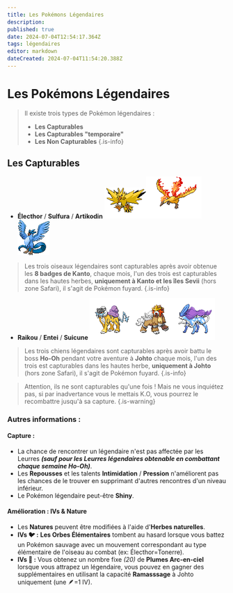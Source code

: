 ```yaml
---
title: Les Pokémons Légendaires
description: 
published: true
date: 2024-07-04T12:54:17.364Z
tags: légendaires
editor: markdown
dateCreated: 2024-07-04T11:54:20.388Z
---
```


# Les Pokémons Légendaires

> Il existe trois types de Pokémon légendaires :
>  * **Les Capturables**
>  * **Les Capturables "temporaire"**
>  * **Les Non Capturables**
{.is-info}

## Les Capturables
* **Électhor** / **Sulfura** / **Artikodin**
![electhor.png](/images/tutoriels/electhor.png)![sulfura.png](/images/tutoriels/sulfura.png)![artikodin.png](/images/tutoriels/artikodin.png)

> Les trois oiseaux légendaires sont capturables après avoir obtenue les **8 badges de Kanto**, chaque mois, l'un des trois est capturables dans les hautes herbes, **uniquement à Kanto et les îles Sevii** (hors zone Safari), il s'agit de Pokémon fuyard.
{.is-info}

* **Raikou** / **Entei** / **Suicune**
![raikou.png](/images/tutoriels/raikou.png)![entei.png](/images/tutoriels/entei.png)![suicune.png](/images/tutoriels/suicune.png)

> Les trois chiens légendaires sont capturables après avoir battu le boss **Ho-Oh** pendant votre aventure à **Johto** chaque mois, l'un des trois est capturables dans les hautes herbe, **uniquement à Johto** (hors zone Safari), il s'agit de Pokémon fuyard.
{.is-info}


> Attention, ils ne sont capturables qu'une fois ! Mais ne vous inquiétez pas, si par inadvertance vous le mettais K.O, vous pourrez le recombattre jusqu'à sa capture.
{.is-warning}

### Autres informations :

#### Capture :
* La chance de rencontrer un légendaire n'est pas affectée par les Leurres ***(sauf pour les Leurres légendaires obtenable en combattant chaque semaine Ho-Oh)***.
* Les **Repousses** et les talents **Intimidation** / **Pression** n'améliorent pas les chances de le trouver en supprimant d'autres rencontres d'un niveau inférieur.
* Le Pokémon légendaire peut-être **Shiny**.
#### Amélioration : IVs & Nature
* Les **Natures** peuvent être modifiées à l'aide d'**Herbes naturelles**.
* **IVs 🐦 :** **Les Orbes Élémentaires** tombent au hasard lorsque vous battez un Pokémon sauvage avec un mouvement correspondant au type élémentaire de l'oiseau au combat (ex: Électhor=Tonerre).
* **IVs 🐶 :** Vous obtenez un nombre fixe *(20)* de **Plumes Arc-en-ciel** lorsque vous attrapez un légendaire, vous pouvez en gagner des supplémentaires en utilisant la capacité **Ramasssage** à Johto uniquement (une 🪶=1 IV).








